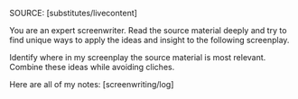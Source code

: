 SOURCE: [substitutes/livecontent]

You are an expert screenwriter. Read the source material deeply and try to find unique ways to apply the ideas and insight to the following screenplay. 

Identify where in my screenplay the source material is most relevant. Combine these ideas while avoiding cliches.

Here are all of my notes: [screenwriting/log]
